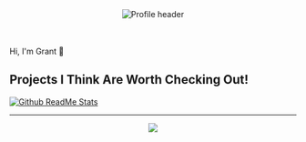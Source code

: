 <div align="center">
    <img src="https://cdn.discordapp.com/attachments/253017555302744066/852669479938293801/Hi_Im_Grant_Marston.jpg" alt="Profile header" />
    
</div>
<br/><br/>

Hi, I'm Grant 👋



## Projects I Think Are Worth Checking Out!
[![Github ReadMe Stats](https://github-readme-stats.vercel.app/api/pin/?username=anuraghazra&repo=github-readme-stats)](https://github.com/anuraghazra/github-readme-stats)

---
<p align='center'>
    <img src="https://visitor-badge.glitch.me/badge?page_id=GrantMarston.github-readme0123" />
</p>
